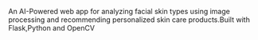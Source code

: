 An AI-Powered web app for analyzing facial skin types using image processing and recommending personalized skin care products.Built with Flask,Python and OpenCV
